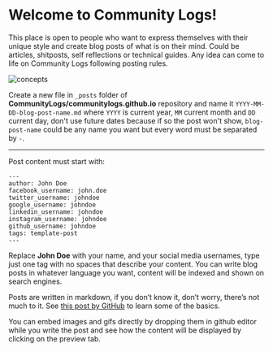# Welcome to Community Logs!

This place is open to people who want to express themselves with their unique style and create blog posts of what is on their mind. Could be articles, shitposts, self reflections or technical guides. 
Any idea can come to life on Community Logs following posting rules.

![concepts](https://user-images.githubusercontent.com/103458862/222515695-bd70c7f5-3e8c-471a-b5d3-a37c48587016.jpeg)

Create a new file in `_posts` folder of **CommunityLogs/communitylogs.github.io** repository and 
name it `YYYY-MM-DD-blog-post-name.md` where `YYYY` is current year, `MM` current month and `DD` current day, 
don't use future dates because if so the post won't show, `blog-post-name` could be any name you want but every word must
be separated by `-`.

---

Post content must start with:
```
---
author: John Doe
facebook_username: john.doe
twitter_username: johndoe
google_username: johndoe
linkedin_username: johndoe
instagram_username: johndoe
github_username: johndoe
tags: template-post 
---
```
Replace **John Doe** with your name, and your social media usernames, type just one tag with no spaces that describe your content. You can write blog posts in whatever language you want, content will be indexed and shown on search engines.

Posts are written in markdown, if you don’t know it, don’t worry, there’s not much to it. See [this post by GitHub](https://docs.github.com/en/get-started/writing-on-github/getting-started-with-writing-and-formatting-on-github/basic-writing-and-formatting-syntax) to learn some of the basics.

You can embed images and gifs directly by dropping them in github editor while you write the post and see how the content will be displayed by clicking on the preview tab.

